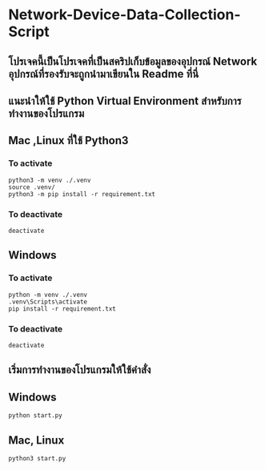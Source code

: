 # Network-Device-Data-Collection-Script

## โปรเจคนี้เป็นโปรเจคที่เป็นสคริปเก็บข้อมูลของอุปกรณ์ Network อุปกรณ์ที่รองรับจะถูกนำมาเขียนใน Readme ที่นี่

## แนะนำให้ใช้ Python Virtual Environment สำหรับการทำงานของโปรแกรม
## Mac ,Linux ที่ใช้ Python3

### To activate
```
python3 -m venv ./.venv
source .venv/
python3 -m pip install -r requirement.txt  
```
### To deactivate
```
deactivate
```
## Windows 

### To activate
```
python -m venv ./.venv
.venv\Scripts\activate
pip install -r requirement.txt
```
### To deactivate
```
deactivate
```
## เริ่มการทำงานของโปรแกรมให้ใช้คำสั่ง 
## Windows 
```
python start.py
```
## Mac, Linux
```
python3 start.py
```

